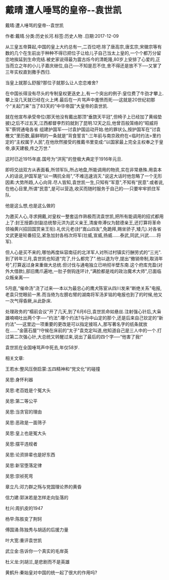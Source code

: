 # 戴晴  遭人唾骂的皇帝--袁世凯    
    
戴晴:遭人唾骂的皇帝--袁世凯    
作者:戴晴.分类:历史长河.标签:历史人物 .日期:2017-12-09    
从三皇五帝算起,中国的皇上大约总有一,二百位吧.除了唐高宗,唐玄宗,宋徽宗等有数的几个在生前出于种种不得已把位子让给儿子自己当太上皇的,一个个都万分留恋地挨延到生命完结.被史家说得最为震古烁今的清乾隆,80岁上安排了心爱的,正当而立之年的小儿子嘉庆继位,自己──不知是忍不住,舍不得还是放不下──又掌了三年实权直到撒手西归.    
当皇上就那么舒服?那位子就那么让人恋恋难舍?    
在中国长得没有尽头的专制皇权更迭史上,有一个突出的例子:皇位费了牛劲才攀上.攀上没几天就已经在火上烤.最后在一片骂声中羞愤而死──这就是20世纪初那个“关起门来"当了83天的“中华帝国"大皇帝的袁世凯.    
就在他宣布承受帝位(那天他没有戴出那顶“垂旒天平冠",但椅子上已经加了黄缎垫披)之后不过五天,江西都督李烈钧就到了昆明.12天之后,他曾百般笼络的“昭威将军"蔡锷通电各省 组建护国军──讨袁护国运动开始.他的罪状么,按护国军在“讨袁檄文"里历数,最鲜明的一条就是“背食誓言":三年前与南京政府在<临时约法>里约定的“主权属于人民",在他欣然接受的推戴书里变成:“以国家最上完全主权奉之于皇帝,承天建极,传之万世."    
这时已近1915年底.国号为“洪宪"的登极大典定于1916年元旦.    
即将交战双方从表面看,所领军队,所占地盘,所能调用的物资,实在非常悬殊.用袁本人的话说,护国军是“以一隅抗全局",“不难迅速消灭."说这大话时他忽略了一个无形因素:大势所趋,人心向背.尽人皆知,袁世凯一生,只知有“军意",不知有“民意".或者说,在他心目里,所谓“民意",是可以营造,收买而随时服务于自己的──只要牢牢抓住军队.    
他是这么想,也是这么做的    
为邀买人心,寻求拥戴,对皇权一整套运作熟极而流袁世凯,把所有能调用的招式都用上了:封王授爵(封副总统黎元洪为武义亲王,清废帝溥仪为懿德亲王,还打算将革命领袖黄兴招回国赏亲王衔).礼优元老(封“嵩山四友",免跪拜,赐坐骄子,矮几).对各省文武更是轮番招见,紧急加封各档次将军(壮威,宣威,扬威......泰武,同武,兴武......将军).    
但人心是买不来的,哪怕再度纵容南征的北洋军人对所过村镇实行酬劳式的“三光".到了转年三月,袁世凯也知道“完了,什么都完了".他以退为守,提出“撤销帝制,取消年号",打算返过身来重做大总统.但讨伐与通电独立已响彻半壁东南.这个府库充盈(对外大借款),部旧鹰爪遍地,一肚子倒钩连环计,“满脸都是戏的政治魔术大师",已面临众叛亲离──    
5月底,“催命汤"浇了过来──本以为最忠心的鹰犬陈宦从四川发来“断绝关系"电报,老袁只觉眼前一黑.而当倚为左膀右臂的湖南将军汤芗铭的电报也到了的时候,他又一次气得昏厥,从此卧床.    
处理政务的“榻前会议"开了几天,到了6月6日,袁世凯命如悬丝.注射强心针后,大枭雄喃喃吐出两个字──“约法".哪个约法?与孙中山定的那个,还是后来自己钦定的“新约法"──这里边一项重要的更改是可以指定接班人,那写著名字的纸条就放在......“金匮石屋"!守候在床前的“太子"袁克定叫道,他知道自己是三人中的一个.打过第二次强心针,大总统又转醒过来,说出了最后的四个字──“他害了我!"    
袁世凯在全国唾骂声中死去,年仅58岁.    
    
相关文章:    
王若水:整风压倒启蒙:五四精神和“党文化"的碰撞    
吴思:身怀利器    
吴思:老百姓是个冤大头    
吴思:第二等公平    
吴思:当贪官的理由    
吴思:恶政是一面筛子    
吴思:皇上也是冤大头    
吴思:摆平违规者    
吴思:论资排辈也是好东西    
吴思:新官堕落定律    
吴思:崇祯死弯    
章立凡:邓力群之殇与党国理论界的黄昏    
信力建:郭沫若是怎样走向坠落的    
杜兴:周扒皮的1947    
杨早:陈胜变了荆轲    
傅国涌:陈独秀与胡适的后援力量    
叶大宽:重评袁世凯    
武立金:告诉你一个真实的毛岸英    
杜义龙:刘胡兰,是悲剧而不是英雄    
黄鹤升:秦始皇对中国的统一起了很大的作用吗?